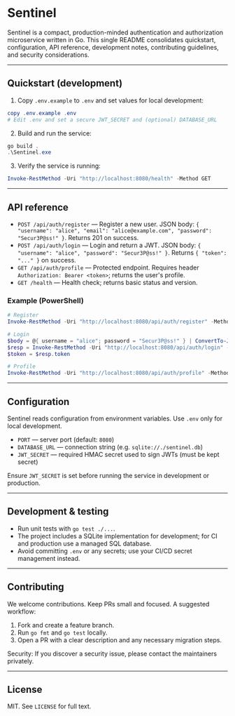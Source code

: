 # Sentinel

Sentinel is a compact, production-minded authentication and authorization microservice written in Go. This single README consolidates quickstart, configuration, API reference, development notes, contributing guidelines, and security considerations.

---

## Quickstart (development)

1. Copy `.env.example` to `.env` and set values for local development:

```powershell
copy .env.example .env
# Edit .env and set a secure JWT_SECRET and (optional) DATABASE_URL
```

2. Build and run the service:

```powershell
go build .
.\Sentinel.exe
```

3. Verify the service is running:

```powershell
Invoke-RestMethod -Uri "http://localhost:8080/health" -Method GET
```

---
## API reference

- `POST /api/auth/register` — Register a new user. JSON body: `{ "username": "alice", "email": "alice@example.com", "password": "Secur3P@ss!" }`. Returns 201 on success.
- `POST /api/auth/login` — Login and return a JWT. JSON body: `{ "username": "alice", "password": "Secur3P@ss!" }`. Returns `{ "token": "..." }` on success.
- `GET /api/auth/profile` — Protected endpoint. Requires header `Authorization: Bearer <token>`; returns the user's profile.
- `GET /health` — Health check; returns basic status and version.

### Example (PowerShell)

```powershell
# Register
Invoke-RestMethod -Uri "http://localhost:8080/api/auth/register" -Method POST -ContentType "application/json" -Body '{"username":"alice","email":"alice@example.com","password":"Secur3P@ss!"}'

# Login
$body = @{ username = "alice"; password = "Secur3P@ss!" } | ConvertTo-Json
$resp = Invoke-RestMethod -Uri "http://localhost:8080/api/auth/login" -Method POST -ContentType "application/json" -Body $body
$token = $resp.token

# Profile
Invoke-RestMethod -Uri "http://localhost:8080/api/auth/profile" -Method GET -Headers @{ Authorization = "Bearer $token" }
```

---

## Configuration

Sentinel reads configuration from environment variables. Use `.env` only for local development.

- `PORT` — server port (default: `8080`)
- `DATABASE_URL` — connection string (e.g. `sqlite://./sentinel.db`)
- `JWT_SECRET` — required HMAC secret used to sign JWTs (must be kept secret)

Ensure `JWT_SECRET` is set before running the service in development or production.

---

## Development & testing

- Run unit tests with `go test ./...`.
- The project includes a SQLite implementation for development; for CI and production use a managed SQL database.
- Avoid committing `.env` or any secrets; use your CI/CD secret management instead.

---

## Contributing

We welcome contributions. Keep PRs small and focused. A suggested workflow:

1. Fork and create a feature branch.
2. Run `go fmt` and `go test` locally.
3. Open a PR with a clear description and any necessary migration steps.

Security: If you discover a security issue, please contact the maintainers privately.

---

## License

MIT. See `LICENSE` for full text.